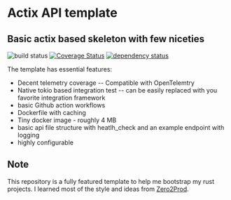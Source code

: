 # Actix API template
## Basic actix based skeleton with few niceties
![build status](https://github.com/Msalah73/actix_api_template/actions/workflows/general-ci-pipeline.yml/badge.svg?branch=master)
[![Coverage Status](https://coveralls.io/repos/github/MSalah73/actix_api_template/badge.svg?branch=master)](https://coveralls.io/github/MSalah73/actix_api_template?branch=master)
[![dependency status](https://deps.rs/repo/github/Msalah73/actix_api_template/status.svg)](https://deps.rs/repo/github/Msalah73/zero2prod)

The template has essential features:

- Decent telemetry coverage  -- Compatible with OpenTelemtry
- Native tokio based integration test -- can be easily replaced with you favorite integration framework
- basic Github action workflows
- Dockerfile with caching
- Tiny docker image - roughly 4 MB
- basic api file structure with heatlh_check and an example endpoint with logging
- highly configurable

## Note
This repository is a fully featured template to help me bootstrap my rust projects. I learned most of the style and ideas from [Zero2Prod](https://www.zero2prod.com/).
